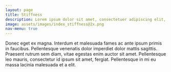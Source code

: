 ```yaml
---
layout: page
title: Stiffness
description: Lorem ipsum dolor sit amet, consectetuer adipiscing elit, sed diam nonummy nibh euismod tincidunt ut laoreet dolore magna aliquam erat volutpat.
image: assets/images/index_stiffness@2x.png
nav-menu: true
---
```


Donec eget ex magna. Interdum et malesuada fames ac ante ipsum primis in faucibus. Pellentesque venenatis dolor imperdiet dolor mattis sagittis. Praesent rutrum sem diam, vitae egestas enim auctor sit amet. Pellentesque leo mauris, consectetur id ipsum sit amet, fergiat. Pellentesque in mi eu massa lacinia malesuada et a elit.